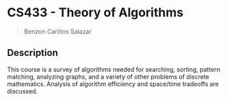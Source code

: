 # CS433 - Theory of Algorithms
> Benzon Carlitos Salazar

## Description
This course is a survey of algorithms needed for searching, sorting, pattern 
matching, analyzing graphs, and a variety of other problems of discrete mathematics. 
Analysis of algorithm efficiency and space/time tradeoffs are discussed.
